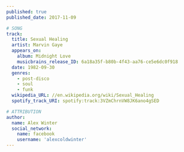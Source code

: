 ```yaml
---
published: true
published_date: 2017-11-09

# SONG
track:
  title: Sexual Healing
  artist: Marvin Gaye
  appears_on:
    album: Midnight Love
    musicbrains_release_ID: 6a18a35f-b80b-4f43-aa76-ce5e6dc0f918
  date: 1982-09-30
  genres:
    - post-disco
    - soul
    - funk
  wikipedia_URL: //en.wikipedia.org/wiki/Sexual_Healing
  spotify_track_URI: spotify:track:3VZmChrnVW8JK6ano4gSED

# ATTRIBUTION
author:
  name: Alex Winter
  social_network:
    name: facebook
    username: 'alexcoldwinter'
---
```

